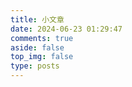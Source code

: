 ```yaml
---
title: 小文章
date: 2024-06-23 01:29:47
comments: true
aside: false
top_img: false
type: posts
---
```

